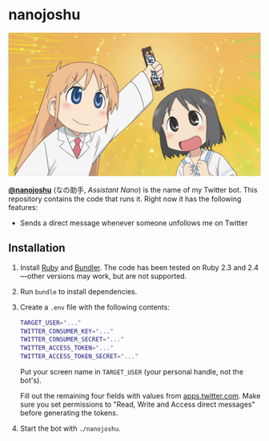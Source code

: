 # nanojoshu

![Hakase presents a Snickers candy bar to her sister, Nano](snickers.jpg)

[**@nanojoshu**][nanojoshu] (なの助手, *Assistant Nano*) is the name of my Twitter bot. This repository contains the code that runs it. Right now it has the following features:

* Sends a direct message whenever someone unfollows me on Twitter

[nanojoshu]: https://twitter.com/nanojoshu


## Installation

1. Install [Ruby] and [Bundler]. The code has been tested on Ruby 2.3 and 2.4—other versions may work, but are not supported.

2. Run `bundle` to install dependencies.

3. Create a `.env` file with the following contents:

    ```sh
    TARGET_USER="..."
    TWITTER_CONSUMER_KEY="..."
    TWITTER_CONSUMER_SECRET="..."
    TWITTER_ACCESS_TOKEN="..."
    TWITTER_ACCESS_TOKEN_SECRET="..."
    ```

    Put your screen name in `TARGET_USER` (your personal handle, not the bot's).

    Fill out the remaining four fields with values from [apps.twitter.com]. Make sure you set permissions to "Read, Write and Access direct messages" before generating the tokens.

3. Start the bot with `./nanojoshu`.

[Ruby]: https://www.ruby-lang.org
[Bundler]: https://bundler.io
[apps.twitter.com]: https://apps.twitter.com
